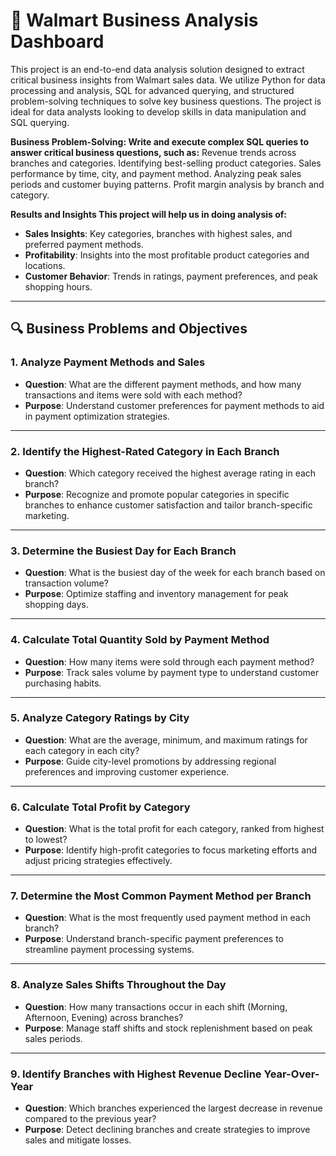 # 🛒 Walmart Business Analysis Dashboard

This project is an end-to-end data analysis solution designed to extract critical business insights from Walmart sales data. We utilize Python for data processing and analysis, SQL for advanced querying, and structured problem-solving techniques to solve key business questions. The project is ideal for data analysts looking to develop skills in data manipulation and SQL querying.

**Business Problem-Solving: Write and execute complex SQL queries to answer critical business questions, such as:**
Revenue trends across branches and categories.
Identifying best-selling product categories.
Sales performance by time, city, and payment method.
Analyzing peak sales periods and customer buying patterns.
Profit margin analysis by branch and category.

**Results and Insights
This project will help us in doing analysis of:**

- **Sales Insights**: Key categories, branches with highest sales, and preferred payment methods.
- **Profitability**: Insights into the most profitable product categories and locations.
- **Customer Behavior**: Trends in ratings, payment preferences, and peak shopping hours.

---

## 🔍 Business Problems and Objectives

### 1. Analyze Payment Methods and Sales
- **Question**: What are the different payment methods, and how many transactions and items were sold with each method?
- **Purpose**: Understand customer preferences for payment methods to aid in payment optimization strategies.

---

### 2. Identify the Highest-Rated Category in Each Branch
- **Question**: Which category received the highest average rating in each branch?
- **Purpose**: Recognize and promote popular categories in specific branches to enhance customer satisfaction and tailor branch-specific marketing.

---

### 3. Determine the Busiest Day for Each Branch
- **Question**: What is the busiest day of the week for each branch based on transaction volume?
- **Purpose**: Optimize staffing and inventory management for peak shopping days.

---

### 4. Calculate Total Quantity Sold by Payment Method
- **Question**: How many items were sold through each payment method?
- **Purpose**: Track sales volume by payment type to understand customer purchasing habits.

---

### 5. Analyze Category Ratings by City
- **Question**: What are the average, minimum, and maximum ratings for each category in each city?
- **Purpose**: Guide city-level promotions by addressing regional preferences and improving customer experience.

---

### 6. Calculate Total Profit by Category
- **Question**: What is the total profit for each category, ranked from highest to lowest?
- **Purpose**: Identify high-profit categories to focus marketing efforts and adjust pricing strategies effectively.

---

### 7. Determine the Most Common Payment Method per Branch
- **Question**: What is the most frequently used payment method in each branch?
- **Purpose**: Understand branch-specific payment preferences to streamline payment processing systems.

---

### 8. Analyze Sales Shifts Throughout the Day
- **Question**: How many transactions occur in each shift (Morning, Afternoon, Evening) across branches?
- **Purpose**: Manage staff shifts and stock replenishment based on peak sales periods.

---

### 9. Identify Branches with Highest Revenue Decline Year-Over-Year
- **Question**: Which branches experienced the largest decrease in revenue compared to the previous year?
- **Purpose**: Detect declining branches and create strategies to improve sales and mitigate losses.
